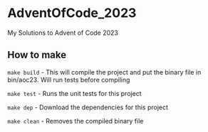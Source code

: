 # AdventOfCode_2023
My Solutions to Advent of Code 2023

## How to make
`make build` - This will compile the project and put the binary file in bin/aoc23. Will run tests before compiling

`make test` - Runs the unit tests for this project

`make dep` - Download the dependencies for this project

`make clean` - Removes the compiled binary file